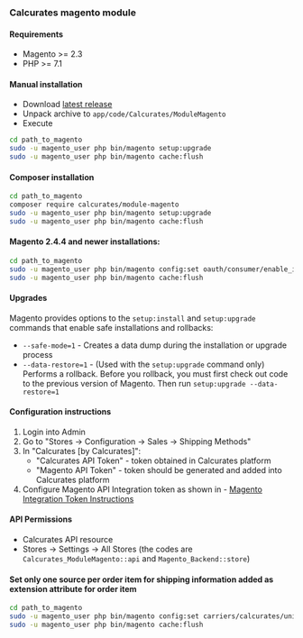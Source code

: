 ### Calcurates magento module

#### Requirements
- Magento >= 2.3
- PHP >= 7.1

#### Manual installation
- Download [latest release](https://github.com/calcurates/module-magento/releases/latest)
- Unpack archive to `app/code/Calcurates/ModuleMagento`
- Execute
```bash
cd path_to_magento
sudo -u magento_user php bin/magento setup:upgrade
sudo -u magento_user php bin/magento cache:flush
```

#### Composer installation
```bash
cd path_to_magento
composer require calcurates/module-magento
sudo -u magento_user php bin/magento setup:upgrade
sudo -u magento_user php bin/magento cache:flush
```

#### Magento 2.4.4 and newer installations:
```bash
cd path_to_magento
sudo -u magento_user php bin/magento config:set oauth/consumer/enable_integration_as_bearer 1
sudo -u magento_user php bin/magento cache:flush
```

#### Upgrades
Magento provides options to the `setup:install` and `setup:upgrade` commands that enable safe installations and rollbacks:
- `--safe-mode=1` - Creates a data dump during the installation or upgrade process
- `--data-restore=1` - (Used with the `setup:upgrade` command only) Performs a rollback. Before you rollback, you must first check out code to the previous version of Magento. Then run `setup:upgrade --data-restore=1`

#### Configuration instructions
1. Login into Admin
1. Go to "Stores -> Configuration -> Sales -> Shipping Methods"
1. In "Calcurates [by Calcurates]":
    - "Calcurates API Token" - token obtained in Calcurates platform
    -  "Magento API Token" - token should be generated and added into Calcurates platform
1. Configure Magento API Integration token as shown in - [Magento Integration Token Instructions](https://devdocs.magento.com/guides/v2.3/get-started/authentication/gs-authentication-token.html)


#### API Permissions
- Calcurates API resource
- Stores → Settings → All Stores (the codes are `Calcurates_ModuleMagento::api` and `Magento_Backend::store`)

#### Set only one source per order item for shipping information added as extension attribute for order item
```bash
cd path_to_magento
sudo -u magento_user php bin/magento config:set carriers/calcurates/unique_order_item_source 1
sudo -u magento_user php bin/magento cache:flush
```
